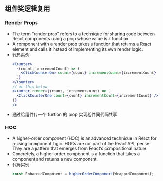 ## 组件奖逻辑复用

### Render Props

- The term “render prop” refers to a technique for sharing code between React components using a prop whose value is a function.
- A component with a render prop takes a function that returns a React element and calls it instead of implementing its own render logic.
- 代码实例
  ```jsx
  <Counter>
    {(count, incrementCount) => (
      <ClickCounterOne count={count} incrementCount={incrementCount} />
    )}
  </Counter>
  // or this below
  <Counter render={(count, incrementCount) => (
    <ClickCounterOne count={count} incrementCount={incrementCount} />
  )}
  />
  ```
- 通过给组件传一个 funtion 的 prop 实现组件间代码共享

### HOC

- A higher-order component (HOC) is an advanced technique in React for reusing component logic. HOCs are not part of the React API, per se. They are a pattern that emerges from React’s compositional nature.
- Concretely, a higher-order component is a function that takes a component and returns a new component.
- 代码实例
  ```jsx
  const EnhancedComponent = higherOrderComponent(WrappedComponent);
  ```
